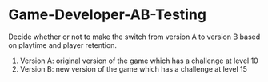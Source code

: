 # Game-Developer-AB-Testing
Decide whether or not to make the switch from version A to version B based on playtime and player retention.

1. Version A: original version of the game which has a challenge at level 10
2. Version B: new version of the game which has a challenge at level 15
